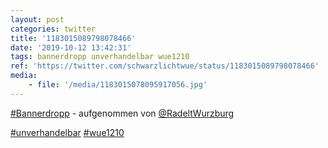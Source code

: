 ```yaml
---
layout: post
categories: twitter
title: '1183015089798078466'
date: '2019-10-12 13:42:31'
tags: bannerdropp unverhandelbar wue1210
ref: 'https://twitter.com/schwarzlichtwue/status/1183015089798078466'
media:
    - file: '/media/1183015078095917056.jpg'
---
```

[#Bannerdropp](/t/bannerdropp) - aufgenommen von [@RadeltWurzburg](https://twitter.com/RadeltWurzburg) 

[#unverhandelbar](/t/unverhandelbar) [#wue1210](/t/wue1210) 